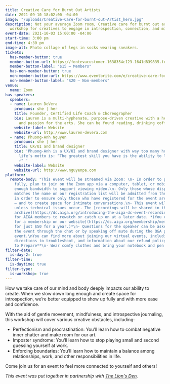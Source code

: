```yaml
---
title: Creative Care for Burnt Out Artists
date: 2021-09-10 18:02:00 -04:00
image: "/uploads/Creative-Care-for-burnt-out-Artist_hero.jpg"
description: Not your average Zoom room, Creative care for burnt out artists is a
  workshop for creatives to engage in introspection, connection, and mindfulness!
event-date: 2021-10-03 15:00:00 -04:00
start-time: 3:00 pm
end-time: 4:30 pm
image-alt: Photo collage of legs in socks wearing sneakers.
tickets:
  has-member-button: true
  member-button-url: https://fontevacustomer-1638354c123-1641d839835.force.com/services/oauth2/authorize?client_id=3MVG9nthuDc9owbcOq7_07W.HriOQQPWTbMkrpOla.ajDQlTHf4_uby_mhwylcX.mJBU2O2SppTiZMS0J_HJd&response_type=code&redirect_uri=https://ikit.aiga.org/ikit_national_util/ikit-national-util-sso-redirect/&state=https%3A%2F%2Fdc.aiga.org%2F%3Fpost_type%3Dikit_event%26p%3D447846%26redirect_source%3Deventbrite_register
  member-button-label: "$15 — Members"
  has-non-member-button: true
  non-member-button-url: https://www.eventbrite.com/e/creative-care-for-burnt-out-artists-tickets-170495085390
  non-member-button-label: "$20 — Non-members"
venue:
  name: Zoom
has-speakers:
  speakers:
  - name: Lauren DeVera
    pronouns: she | her
    title: Founder, Certified Life Coach & Choreographer
    bio: Lauren is a multi-hyphenate, purpose-driven creative with a heart for people
      and passion for the arts. She can be found reading, drinking coffee or dancing!
    website-label: Website
    website-url: http://www.lauren-devera.com
  - name: Phuong-Anh Nguyen
    pronouns: she | her
    title: UX/UI and brand designer
    bio: 'Phuong-Anh is a UX/UI and brand designer with way too many hobbies, her
      life’s motto is: “The greatest skill you have is the ability to learn new ones
      ⚡️" '
    website-label: Website
    website-url: http://www.nguyenpa.com
platform:
  remote-body: "This event will be streamed via Zoom: \n- In order to participate
    fully, plan to join on the Zoom app via a computer, tablet, or mobile device with
    enough bandwidth to support viewing video.\n- Only those whose display name fully
    matches the name on our registration list will be admitted from the waiting room,
    in order to ensure only those who have registered for the event are able to attend
    — and to create space for intimate conversations.\n- This event will be recorded
    unless technical issues occur. The [recordings will be shared in the AIGA DC recordings
    archive](https://dc.aiga.org/introducing-the-aiga-dc-event-recordings-archive/)
    for AIGA members to rewatch or catch up on at a later date. *(You can [register
    for a membership on our website](https://dc.aiga.org/membership/membership-rates/)
    for just $50 for a year.)*\n- Questions for the speaker can be asked live during
    the event through the chat or by speaking off mute during the Q&A portion of the
    event.\nYou can find more about joining our virtual events, including how to connect,
    directions to troubleshoot, and information about our refund policy in our [FAQs](https://2020.dcdesignweek.org/faqs/).\n\n**How
    to Prepare**\n- Wear comfy clothes and bring your notebook and pen!"
filter-date:
  is-day-2: true
filter-time:
  is-daytime: true
filter-type:
  is-workshop: true
---
```


How we take care of our mind and body deeply impacts our ability to create. When we slow down long enough and create space for introspection, we’re better equipped to show up fully and with more ease and confidence.

With the aid of gentle movement, mindfulness, and introspective journaling, this  workshop will cover various creative obstacles, including:
* Perfectionism and procrastination: You’ll learn how to combat negative inner chatter and make room for our art.
* Imposter syndrome: You’ll learn how to stop playing small and second guessing yourself  at work.
* Enforcing boundaries: You’ll learn how to maintain a balance among relationships, work, and other responsibilities in life.

Come join us for an event to feel more connected to yourself and others!


*This event was put together in partnership with <a href="https://www.lauren-devera.com/thelionsden">The Lion's Den</a>.*